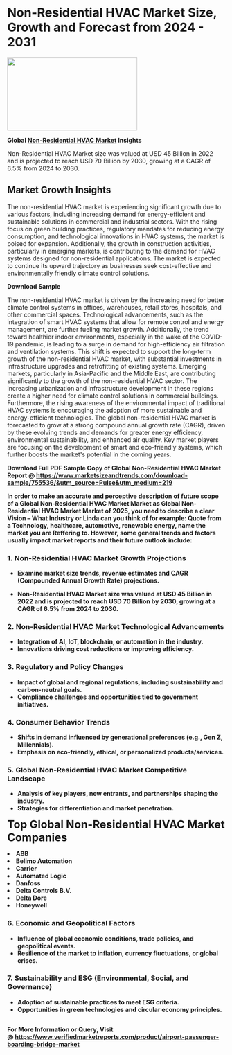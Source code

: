 <H1>Non-Residential HVAC Market Size, Growth and Forecast from 2024 - 2031</H1><img class="aligncenter size-medium wp-image-584254" src="https://thirdeyenews.in/wp-content/uploads/2024/09/Global-Market-Research-300x168.jpeg" alt="" width="300" height="168" /><p><strong>Global&nbsp;<a href="https://www.marketsizeandtrends.com/download-sample/755536/&amp;utm_source=Pulse&amp;utm_medium=219">Non-Residential HVAC Market</a> Insights</strong></p><p>Non-Residential HVAC Market size was valued at USD 45 Billion in 2022 and is projected to reach USD 70 Billion by 2030, growing at a CAGR of 6.5% from 2024 to 2030.</p><p><h2>Market Growth Insights</h2> <p>The non-residential HVAC market is experiencing significant growth due to various factors, including increasing demand for energy-efficient and sustainable solutions in commercial and industrial sectors. With the rising focus on green building practices, regulatory mandates for reducing energy consumption, and technological innovations in HVAC systems, the market is poised for expansion. Additionally, the growth in construction activities, particularly in emerging markets, is contributing to the demand for HVAC systems designed for non-residential applications. The market is expected to continue its upward trajectory as businesses seek cost-effective and environmentally friendly climate control solutions.</p> <p><strong>Download Sample</strong></p> <p>The non-residential HVAC market is driven by the increasing need for better climate control systems in offices, warehouses, retail stores, hospitals, and other commercial spaces. Technological advancements, such as the integration of smart HVAC systems that allow for remote control and energy management, are further fueling market growth. Additionally, the trend toward healthier indoor environments, especially in the wake of the COVID-19 pandemic, is leading to a surge in demand for high-efficiency air filtration and ventilation systems. This shift is expected to support the long-term growth of the non-residential HVAC market, with substantial investments in infrastructure upgrades and retrofitting of existing systems. Emerging markets, particularly in Asia-Pacific and the Middle East, are contributing significantly to the growth of the non-residential HVAC sector. The increasing urbanization and infrastructure development in these regions create a higher need for climate control solutions in commercial buildings. Furthermore, the rising awareness of the environmental impact of traditional HVAC systems is encouraging the adoption of more sustainable and energy-efficient technologies. The global non-residential HVAC market is forecasted to grow at a strong compound annual growth rate (CAGR), driven by these evolving trends and demands for greater energy efficiency, environmental sustainability, and enhanced air quality. Key market players are focusing on the development of smart and eco-friendly systems, which further boosts the market's potential in the coming years.</p> <p><strong></p><p><span class=""><strong>Download Full PDF Sample Copy of Global Non-Residential HVAC Market Report</strong> @ <a href="https://www.marketsizeandtrends.com/download-sample/755536/&amp;utm_source=Pulse&amp;utm_medium=219" target="_blank">https://www.marketsizeandtrends.com/download-sample/755536/&amp;utm_source=Pulse&amp;utm_medium=219</a></span></p><p>In order to make an accurate and perceptive description of future scope of a Global&nbsp;Non-Residential HVAC Market Market as Global&nbsp;Non-Residential HVAC Market Market of 2025, you need to describe a clear Vision &ndash; What Industry or Linda can you think of for example: Quote from a Technology, healthcare, automotive, renewable energy, name the market you are Reffering to. However, some general trends and factors usually impact market reports and their future outlook include:</p><h3>1.&nbsp;<strong>Non-Residential HVAC Market Growth Projections</strong></h3><ul><li>Examine market size trends, revenue estimates and CAGR (Compounded Annual Growth Rate) projections.</li><li><p>Non-Residential HVAC Market size was valued at USD 45 Billion in 2022 and is projected to reach USD 70 Billion by 2030, growing at a CAGR of 6.5% from 2024 to 2030.</p></li></ul><h3>2.&nbsp;<strong>Non-Residential HVAC Market Technological Advancements</strong></h3><ul><li>Integration of AI, IoT, blockchain, or automation in the industry.</li><li>Innovations driving cost reductions or improving efficiency.</li></ul><h3>3.&nbsp;<strong>Regulatory and Policy Changes</strong></h3><ul><li>Impact of global and regional regulations, including sustainability and carbon-neutral goals.</li><li>Compliance challenges and opportunities tied to government initiatives.</li></ul><h3>4.&nbsp;<strong>Consumer Behavior Trends</strong></h3><ul><li>Shifts in demand influenced by generational preferences (e.g., Gen Z, Millennials).</li><li>Emphasis on eco-friendly, ethical, or personalized products/services.</li></ul><h3>5.&nbsp;<strong>Global Non-Residential HVAC Market Competitive Landscape</strong></h3><ul><li>Analysis of key players, new entrants, and partnerships shaping the industry.</li><li>Strategies for differentiation and market penetration.</li></ul><p data-pm-slice="1 1 []"><span style="color: inherit; font-family: inherit; font-size: 25px;">Top Global Non-Residential HVAC Market Companies</span></p><div class="" data-test-id=""><p><li>ABB</li><li> Belimo Automation</li><li> Carrier</li><li> Automated Logic</li><li> Danfoss</li><li> Delta Controls B.V.</li><li> Delta Dore</li><li> Honeywell</li></p></div><h3>6.&nbsp;<strong>Economic and Geopolitical Factors</strong></h3><ul><li>Influence of global economic conditions, trade policies, and geopolitical events.</li><li>Resilience of the market to inflation, currency fluctuations, or global crises.</li></ul><h3>7.&nbsp;<strong>Sustainability and ESG (Environmental, Social, and Governance)</strong></h3><ul><li>Adoption of sustainable practices to meet ESG criteria.</li><li>Opportunities in green technologies and circular economy principles.</li></ul><h2><strong style="font-size: 14px;">For More Information or Query, Visit @&nbsp;</strong><a style="background-color: #ffffff; font-size: 14px;" href="https://www.marketsizeandtrends.com/report/non-residential-hvac-market/" target="_blank">https://www.verifiedmarketreports.com/product/airport-passenger-boarding-bridge-market</a></h2>
